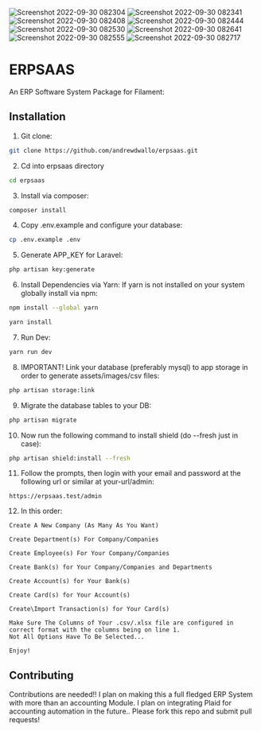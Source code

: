 ![Screenshot 2022-09-30 082304](https://user-images.githubusercontent.com/104294090/193270027-6f932801-53d8-44b8-84cd-4e796fb5046a.png)
![Screenshot 2022-09-30 082341](https://user-images.githubusercontent.com/104294090/193270025-b41aaa3a-f00d-4d9d-a97d-97ca4ee32d4e.png)
![Screenshot 2022-09-30 082408](https://user-images.githubusercontent.com/104294090/193270023-d12f8f57-73e1-4a9d-bca5-eacf7b6631a1.png)
![Screenshot 2022-09-30 082444](https://user-images.githubusercontent.com/104294090/193270021-b792fb8d-fe77-47b2-8541-57f66ec7861a.png)
![Screenshot 2022-09-30 082530](https://user-images.githubusercontent.com/104294090/193270020-9003caee-0b95-4ad4-ac1c-7f2a20f259a6.png)
![Screenshot 2022-09-30 082641](https://user-images.githubusercontent.com/104294090/193270018-f88cff1a-5169-491b-9065-75fc9c375d18.png)
![Screenshot 2022-09-30 082555](https://user-images.githubusercontent.com/104294090/193270019-6f06ae46-d0ee-4c75-b418-9f3d5132a66d.png)
![Screenshot 2022-09-30 082717](https://user-images.githubusercontent.com/104294090/193270017-02620516-7a8d-490c-bc0c-028b8af7bd7a.png)
# ERPSAAS 

An ERP Software System Package for Filament:

## Installation

1. Git clone:

```bash
git clone https://github.com/andrewdwallo/erpsaas.git
```

2. Cd into erpsaas directory

```bash
cd erpsaas
```

3. Install via composer:
```bash
composer install
```
4. Copy .env.example and configure your database:
```bash
cp .env.example .env
```

5. Generate APP_KEY for Laravel:
```bash
php artisan key:generate
```

6. Install Dependencies via Yarn:
If yarn is not installed on your system globally install via npm:

```bash
npm install --global yarn
```

```bash
yarn install
```

7. Run Dev:
```bash
yarn run dev
```

8. IMPORTANT! Link your database (preferably mysql) to app storage in order to generate assets/images/csv files:
```bash
php artisan storage:link
```

9. Migrate the database tables to your DB:
```bash
php artisan migrate
```

10. Now run the following command to install shield (do --fresh just in case):
```bash
php artisan shield:install --fresh
```

11. Follow the prompts, then login with your email and password at the following url or similar at your-url/admin:
```
https://erpsaas.test/admin 
```

12. In this order:
```
Create A New Company (As Many As You Want)
```
```
Create Department(s) For Company/Companies
```
```
Create Employee(s) For Your Company/Companies
```
```
Create Bank(s) for Your Company/Companies and Departments
```
```
Create Account(s) for Your Bank(s)
```
```
Create Card(s) for Your Account(s)
```
```
Create\Import Transaction(s) for Your Card(s)
```
```
Make Sure The Columns of Your .csv/.xlsx file are configured in correct format with the columns being on line 1.
Not All Options Have To Be Selected...
```
```
Enjoy!
```

## Contributing
Contributions are needed!!
I plan on making this a full fledged ERP System with more than an accounting Module.
I plan on integrating Plaid for accounting automation in the future..
Please fork this repo and submit pull requests!
